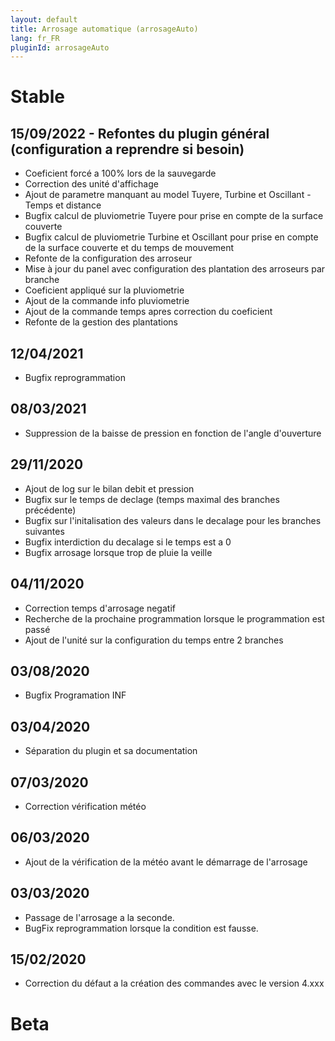 ```yaml
---
layout: default
title: Arrosage automatique (arrosageAuto)
lang: fr_FR
pluginId: arrosageAuto
---
```

# Stable
## 15/09/2022 - Refontes du plugin général (configuration a reprendre si besoin)
* Coeficient forcé a 100% lors de la sauvegarde
* Correction des unité d'affichage
* Ajout de parametre manquant au model Tuyere, Turbine et Oscillant - Temps et distance
* Bugfix calcul de pluviometrie Tuyere pour prise en compte de la surface couverte
* Bugfix calcul de pluviometrie Turbine et Oscillant pour prise en compte de la surface couverte et du temps de mouvement
* Refonte de la configuration des arroseur
* Mise à jour du panel avec configuration des plantation des arroseurs par branche  
* Coeficient appliqué sur la pluviometrie
* Ajout de la commande info pluviometrie
* Ajout de la commande temps apres correction du coeficient
* Refonte de la gestion des plantations

## 12/04/2021
* Bugfix reprogrammation

## 08/03/2021
* Suppression de la baisse de pression en fonction de l'angle d'ouverture

## 29/11/2020
* Ajout de log sur le bilan debit et pression
* Bugfix sur le temps de declage (temps maximal des branches précédente)
* Bugfix sur l'initalisation des valeurs dans le decalage pour les branches suivantes
* Bugfix interdiction du decalage si le temps est a 0
* Bugfix arrosage lorsque trop de pluie la veille

## 04/11/2020
* Correction temps d'arrosage negatif
* Recherche de la prochaine programmation lorsque le programmation est passé
* Ajout de l'unité sur la configuration du temps entre 2 branches

## 03/08/2020
* Bugfix Programation INF

## 03/04/2020
* Séparation du plugin et sa documentation

## 07/03/2020
* Correction vérification météo

## 06/03/2020
* Ajout de la vérification de la météo avant le démarrage de l'arrosage

## 03/03/2020
* Passage de l'arrosage a la seconde.
* BugFix reprogrammation lorsque la condition est fausse.

## 15/02/2020
* Correction du défaut a la création des commandes avec le version 4.xxx

# Beta
